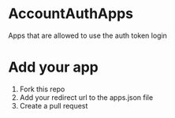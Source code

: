 # AccountAuthApps
Apps that are allowed to use the auth token login

# Add your app

1. Fork this repo
2. Add your redirect url to the apps.json file 
3. Create a pull request

